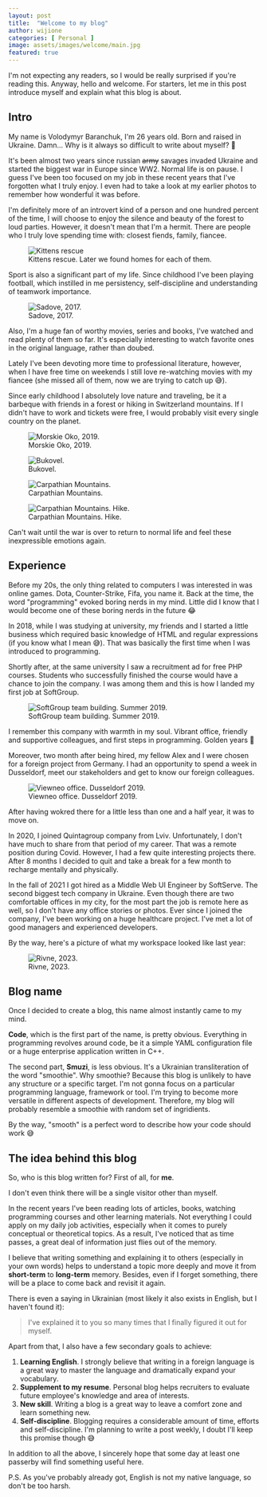 ```yaml
---
layout: post
title:  "Welcome to my blog"
author: wijione
categories: [ Personal ]
image: assets/images/welcome/main.jpg
featured: true
---
```


I'm not expecting any readers, so I would be really surprised if you're reading this. Anyway, hello and welcome. For starters, let me in this post introduce myself and explain what this blog is about.

## Intro

My name is Volodymyr Baranchuk, I'm 26 years old. Born and raised in Ukraine. Damn... Why is it always so difficult to write about myself? 🫠

It's been almost two years since russian ~~army~~ savages invaded Ukraine and started the biggest war in Europe since WW2. Normal life is on pause. I guess I've been too focused on my job in these recent years that I've forgotten what I truly enjoy. I even had to take a look at my earlier photos to remember how wonderful it was before.

I'm definitely more of an introvert kind of a person and one hundred percent of the time, I will choose to enjoy the silence and beauty of the forest to loud parties. However, it doesn't mean that I'm a hermit. There are people who I truly love spending time with: closest fiends, family, fiancee.

<figure>
<img alt="Kittens rescue" src="{{ site.baseurl }}/assets/images/welcome/stray-kittens.jpg">
<figcaption>Kittens rescue. Later we found homes for each of them.</figcaption>
</figure>

Sport is also a significant part of my life. Since childhood I've been playing football, which instilled in me persistency, self-discipline and understanding of teamwork importance.

<figure>
<img alt="Sadove, 2017." src="{{ site.baseurl }}/assets/images/welcome/football-match.jpg">
<figcaption>Sadove, 2017.</figcaption>
</figure>

Also, I'm a huge fan of worthy movies, series and books, I've watched and read plenty of them so far. It's especially interesting to watch favorite ones in the original language, rather than doubed.

Lately I've been devoting more time to professional literature, however, when I have free time on weekends I still love re-watching movies with my fiancee (she missed all of them, now we are trying to catch up 😅).

Since early childhood I absolutely love nature and traveling, be it a barbeque with friends in a forest or hiking in Switzerland mountains. If I didn't have to work and tickets were free, I would probably visit every single country on the planet.

<figure>
<img alt="Morskie Oko, 2019." src="{{ site.baseurl }}/assets/images/welcome/morskie-oko.JPG">
<figcaption>Morskie Oko, 2019.</figcaption>
</figure>

<figure>
<img alt="Bukovel." src="{{ site.baseurl }}/assets/images/welcome/ski.jpg">
<figcaption>Bukovel.</figcaption>
</figure>

<figure>
<img alt="Carpathian Mountains." src="{{ site.baseurl }}/assets/images/welcome/carpathians.PNG">
<figcaption>Carpathian Mountains.</figcaption>
</figure>

<figure>
<img alt="Carpathian Mountains. Hike." src="{{ site.baseurl }}/assets/images/welcome/hiking.jpg">
<figcaption>Carpathian Mountains. Hike.</figcaption>
</figure>

Сan't wait until the war is over to return to normal life and feel these inexpressible emotions again.

## Experience

Before my 20s, the only thing related to computers I was interested in was online games. Dota, Counter-Strike, Fifa, you name it. Back at the time, the word "programming" evoked boring nerds in my mind. Little did I know that I would become one of these boring nerds in the future 😂

In 2018, while I was studying at university, my friends and I started a little business which required basic knowledge of HTML and regular expressions (if you know what I mean 😅). That was basically the first time when I was introduced to programming.

Shortly after, at the same university I saw a recruitment ad for free PHP courses. Students who successfully finished the course would have a chance to join the company. I was among them and this is how I landed my first job at SoftGroup.

<figure>
<img alt="SoftGroup team building. Summer 2019." src="{{ site.baseurl }}/assets/images/welcome/softgroup.jpg">
<figcaption>SoftGroup team building. Summer 2019.</figcaption>
</figure>

I remember this company with warmth in my soul. Vibrant office, friendly and supportive colleagues, and first steps in programming. Golden years 🥹

Moreover, two month after being hired, my fellow Alex and I were chosen for a foreign project from Germany. I had an opportunity to spend a week in Dusseldorf, meet our stakeholders and get to know our foreign colleagues.

<figure>
<img alt="Viewneo office. Dusseldorf 2019." src="{{ site.baseurl }}/assets/images/welcome/dusseldorf-2.JPG">
<figcaption>Viewneo office. Dusseldorf 2019.</figcaption>
</figure>

After having wokred there for a little less than one and a half year, it was to move on.

In 2020, I joined Quintagroup company from Lviv. Unfortunately, I don't have much to share from that period of my career. That was a remote position during Covid. However, I had a few quite interesting projects there. After 8 months I decided to quit and take a break for a few month to recharge mentally and physically.

In the fall of 2021 I got hired as a Middle Web UI Engineer by SoftServe. The second biggest tech company in Ukraine. Even though there are two comfortable offices in my city, for the most part the job is remote here as well, so I don't have any office stories or photos. Ever since I joined the company, I've been working on a huge healthcare project. I've met a lot of good managers and experienced developers.

By the way, here's a picture of what my workspace looked like last year:

<figure>
<img alt="Rivne, 2023." src="{{ site.baseurl }}/assets/images/welcome/workspace.jpg">
<figcaption>Rivne, 2023.</figcaption>
</figure>

## Blog name

Once I decided to create a blog, this name almost instantly came to my mind.

**Code**, which is the first part of the name, is pretty obvious. Everything in programming revolves around code, be it a simple YAML configuration file or a huge enterprise application written in C++.

The second part, **Smuzi**, is less obvious. It's a Ukrainian transliteration of the word "smoothie". Why smoothie? Because this blog is unlikely to have any structure or a specific target. I'm not gonna focus on a particular programming language, framework or tool. I'm trying to become more versatile in different aspects of development. Therefore, my blog will probably resemble a smoothie with random set of ingridients.

By the way, "smooth" is a perfect word to describe how your code should work 😅

## The idea behind this blog

So, who is this blog written for? First of all, for **me**.

I don't even think there will be a single visitor other than myself.

In the recent years I've been reading lots of articles, books, watching programming courses and other learning materials. Not everything I could apply on my daily job activities, especially when it comes to purely conceptual or theoretical topics. As a result, I've noticed that as time passes, a great deal of information just flies out of the memory.

I believe that writing something and explaining it to others (especially in your own words) helps to understand a topic more deeply and move it from **short-term** to **long-term** memory. Besides, even if I forget something, there will be a place to come back and revisit it again.

There is even a saying in Ukrainian (most likely it also exists in English, but I haven't found it):

> I've explained it to you so many times that I finally figured it out for myself.

Apart from that, I also have a few secondary goals to achieve: 

1. **Learning English**. I strongly believe that writing in a foreign language is a great way to master the language and dramatically expand your vocabulary.
2. **Supplement to my resume**. Personal blog helps recruiters to evaluate future employee's knowledge and area of interests.
3. **New skill**. Writing a blog is a great way to leave a comfort zone and learn something new.
4. **Self-discipline**. Blogging requires a considerable amount of time, efforts and self-discipline. I'm planning to write a post weekly, I doubt I'll keep this promise though 😅

In addition to all the above, I sincerely hope that some day at least one passerby will find something useful here.

P.S. As you've probably already got, English is not my native language, so don't be too harsh. 